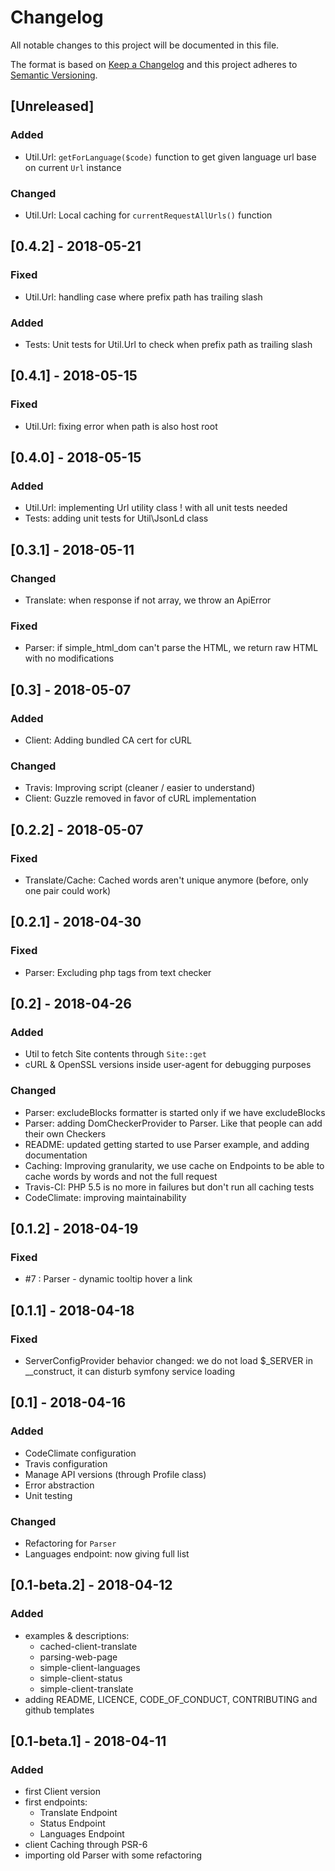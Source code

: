 # Changelog
All notable changes to this project will be documented in this file.

The format is based on [Keep a Changelog](http://keepachangelog.com/en/1.0.0/)
and this project adheres to [Semantic Versioning](http://semver.org/spec/v2.0.0.html).

## [Unreleased]
### Added
- Util.Url: `getForLanguage($code)` function to get given language url base on current `Url` instance
### Changed
- Util.Url: Local caching for `currentRequestAllUrls()` function

## [0.4.2] - 2018-05-21
### Fixed
- Util.Url: handling case where prefix path has trailing slash
### Added
- Tests: Unit tests for Util.Url to check when prefix path as trailing slash

## [0.4.1] - 2018-05-15
### Fixed
- Util.Url: fixing error when path is also host root

## [0.4.0] - 2018-05-15
### Added
- Util.Url: implementing Url utility class ! with all unit tests needed
- Tests: adding unit tests for Util\JsonLd class

## [0.3.1] - 2018-05-11
### Changed
- Translate: when response if not array, we throw an ApiError
### Fixed
- Parser: if simple_html_dom can't parse the HTML, we return raw HTML with no modifications

## [0.3] - 2018-05-07
### Added
- Client: Adding bundled CA cert for cURL
### Changed
- Travis: Improving script (cleaner / easier to understand)
- Client: Guzzle removed in favor of cURL implementation

## [0.2.2] - 2018-05-07
### Fixed
- Translate/Cache: Cached words aren't unique anymore (before, only one pair could work)

## [0.2.1] - 2018-04-30
### Fixed
- Parser: Excluding php tags from text checker

## [0.2] - 2018-04-26
### Added
- Util to fetch Site contents through `Site::get`
- cURL & OpenSSL versions inside user-agent for debugging purposes

### Changed
- Parser: excludeBlocks formatter is started only if we have excludeBlocks
- Parser: adding DomCheckerProvider to Parser. Like that people can add their own Checkers
- README: updated getting started to use Parser example, and adding documentation
- Caching: Improving granularity, we use cache on Endpoints to be able to cache words by words and not the full request
- Travis-CI: PHP 5.5 is no more in failures but don't run all caching tests
- CodeClimate: improving maintainability

## [0.1.2] - 2018-04-19
### Fixed
- \#7 : Parser - dynamic tooltip hover a link

## [0.1.1] - 2018-04-18
### Fixed
- ServerConfigProvider behavior changed: we do not load $_SERVER in __construct, it can disturb symfony service loading

## [0.1] - 2018-04-16
### Added
- CodeClimate configuration
- Travis configuration
- Manage API versions (through Profile class)
- Error abstraction
- Unit testing

### Changed
- Refactoring for `Parser`
- Languages endpoint: now giving full list

## [0.1-beta.2] - 2018-04-12
### Added
- examples & descriptions:
  - cached-client-translate
  - parsing-web-page
  - simple-client-languages
  - simple-client-status
  - simple-client-translate
- adding README, LICENCE, CODE_OF_CONDUCT, CONTRIBUTING and github templates

## [0.1-beta.1] - 2018-04-11
### Added
- first Client version
- first endpoints:
  - Translate Endpoint
  - Status Endpoint
  - Languages Endpoint
- client Caching through PSR-6
- importing old Parser with some refactoring
